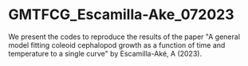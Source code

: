 # GMTFCG_Escamilla-Ake_072023
We present the codes to reproduce the results of the paper "A general model fitting coleoid cephalopod growth as a function of time and temperature to a single curve" by Escamilla-Aké, A (2023).
